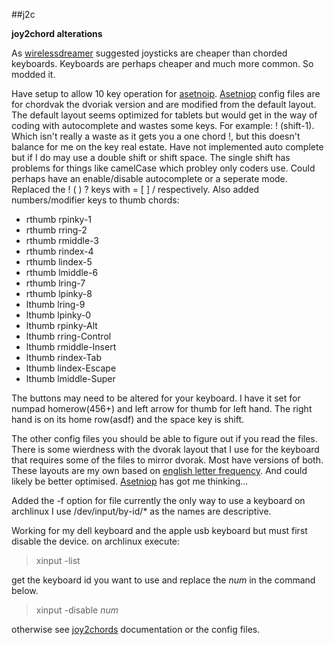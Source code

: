##j2c

__joy2chord alterations__

As [wirelessdreamer][1] suggested joysticks are cheaper
than chorded keyboards. Keyboards are perhaps
cheaper and much more common. So modded it.

Have setup to allow 10 key operation for
[asetnoip][2]. [Asetniop][2] config files are for
chordvak the dvoriak version and are modified from
the default layout. The default layout seems
optimized for tablets but would get in the way of
coding with autocomplete and wastes some keys. For
example: ! (shift-1). Which isn't really a waste
as it gets you a one chord !, but this doesn't
balance for me on the key real estate. Have not
implemented auto complete but if I do may use a
double shift or shift space. The single shift has
problems for things like camelCase which probley
only coders use. Could perhaps have an
enable/disable autocomplete or a seperate
mode. Replaced the ! ( ) ?  keys with = [ ] /
respectively. Also added numbers/modifier keys to
thumb chords:

- rthumb rpinky-1
- rthumb rring-2
- rthumb rmiddle-3
- rthumb rindex-4
- rthumb lindex-5
- rthumb lmiddle-6
- rthumb lring-7
- rthumb lpinky-8
- lthumb lring-9
- lthumb lpinky-0
- lthumb rpinky-Alt
- lthumb rring-Control
- lthumb rmiddle-Insert
- lthumb rindex-Tab
- lthumb lindex-Escape
- lthumb lmiddle-Super

The buttons may need to be altered for your
keyboard. I have it set for numpad homerow(456+)
and left arrow for thumb for left hand. The right
hand is on its home row(asdf) and the space key is
shift.

The other config files you should be able to
figure out if you read the files. There is some
wierdness with the dvorak layout that I use for
the keyboard that requires some of the files to
mirror dvorak. Most have versions of both. These
layouts are my own based on [english letter
frequency][3]. And could likely be better
optimised. [Asetniop][2] has got me thinking...

Added the -f option for file currently the only
way to use a keyboard on archlinux I use
/dev/input/by-id/* as the names are descriptive.

Working for my dell keyboard and the apple usb
keyboard but must first disable the device. on
archlinux execute:

>xinput -list

get the keyboard id you want to use and replace
the _num_ in the command below.

>xinput -disable _num_

otherwise see [joy2chords][1] documentation or the
config files.

[1]: http://joy2chord.sourceforge.net/
[2]: http://asetniop.com/
[3]: https://en.wikipedia.org/wiki/Letter_frequency
